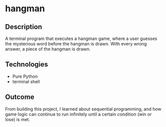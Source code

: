 # hangman

## Description

A terminal program that executes a hangman game, where a user guesses the 
mysterious word before the hangman is drawn. With every wrong answer, a
piece of the hangman is drawn.

## Technologies

- Pure Python
- terminal shell

## Outcome

From building this project, I learned about sequential programming, 
and how game logic can continue to run infinitely until a certain
condition (win or lose) is met. 
